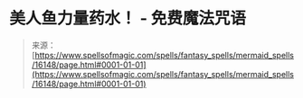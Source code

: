 <!--yml

category: 未分类

date: 2024-06-12 18:56:05

-->

# 美人鱼力量药水！ - 免费魔法咒语

> 来源：[https://www.spellsofmagic.com/spells/fantasy_spells/mermaid_spells/16148/page.html#0001-01-01](https://www.spellsofmagic.com/spells/fantasy_spells/mermaid_spells/16148/page.html#0001-01-01)
